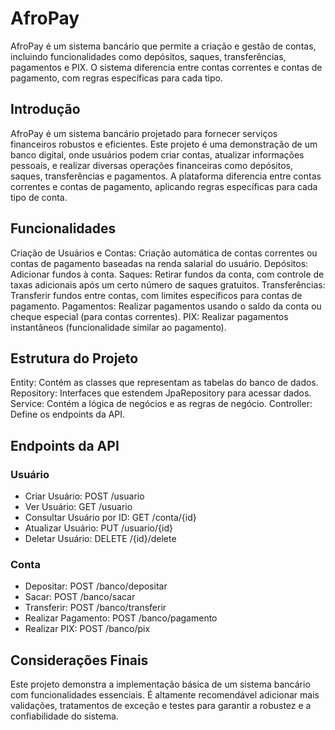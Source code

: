 # AfroPay
AfroPay é um sistema bancário que permite a criação e gestão de contas, incluindo funcionalidades como depósitos, saques, transferências, pagamentos e PIX. O sistema diferencia entre contas correntes e contas de pagamento, com regras específicas para cada tipo.

## Introdução
AfroPay é um sistema bancário projetado para fornecer serviços financeiros robustos e eficientes. Este projeto é uma demonstração de um banco digital, onde usuários podem criar contas, atualizar informações pessoais, e realizar diversas operações financeiras como depósitos, saques, transferências e pagamentos. A plataforma diferencia entre contas correntes e contas de pagamento, aplicando regras específicas para cada tipo de conta.

## Funcionalidades
Criação de Usuários e Contas: Criação automática de contas correntes ou contas de pagamento baseadas na renda salarial do usuário.
Depósitos: Adicionar fundos à conta.
Saques: Retirar fundos da conta, com controle de taxas adicionais após um certo número de saques gratuitos.
Transferências: Transferir fundos entre contas, com limites específicos para contas de pagamento.
Pagamentos: Realizar pagamentos usando o saldo da conta ou cheque especial (para contas correntes).
PIX: Realizar pagamentos instantâneos (funcionalidade similar ao pagamento).
## Estrutura do Projeto
Entity: Contém as classes que representam as tabelas do banco de dados.
Repository: Interfaces que estendem JpaRepository para acessar dados.
Service: Contém a lógica de negócios e as regras de negócio.
Controller: Define os endpoints da API.
## Endpoints da API

### Usuário
- Criar Usuário: POST /usuario
- Ver Usuário: GET /usuario
- Consultar Usuário por ID: GET /conta/{id}
- Atualizar Usuário: PUT /usuario/{id}
- Deletar Usuário: DELETE /{id}/delete

### Conta
- Depositar: POST /banco/depositar
- Sacar: POST /banco/sacar
- Transferir: POST /banco/transferir
- Realizar Pagamento: POST /banco/pagamento
- Realizar PIX: POST /banco/pix

## Considerações Finais
Este projeto demonstra a implementação básica de um sistema bancário com funcionalidades essenciais. É altamente recomendável adicionar mais validações, tratamentos de exceção e testes para garantir a robustez e a confiabilidade do sistema.
